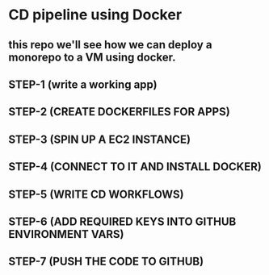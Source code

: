 # CD pipeline using Docker

## this repo we'll see how we can deploy a monorepo to a VM using docker.

## STEP-1 (write a working app)

## STEP-2 (CREATE DOCKERFILES FOR APPS)

## STEP-3 (SPIN UP A EC2 INSTANCE)

## STEP-4 (CONNECT TO IT AND INSTALL DOCKER)

## STEP-5 (WRITE CD WORKFLOWS)

## STEP-6 (ADD REQUIRED KEYS INTO GITHUB ENVIRONMENT VARS)

## STEP-7 (PUSH THE CODE TO GITHUB)
